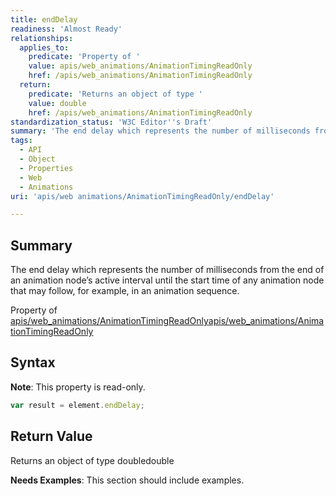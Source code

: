 ```yaml
---
title: endDelay
readiness: 'Almost Ready'
relationships:
  applies_to:
    predicate: 'Property of '
    value: apis/web_animations/AnimationTimingReadOnly
    href: /apis/web_animations/AnimationTimingReadOnly
  return:
    predicate: 'Returns an object of type '
    value: double
    href: /apis/web_animations/AnimationTimingReadOnly
standardization_status: 'W3C Editor''s Draft'
summary: 'The end delay which represents the number of milliseconds from the end of an animation node’s active interval until the start time of any animation node that may follow, for example, in an animation sequence.'
tags:
  - API
  - Object
  - Properties
  - Web
  - Animations
uri: 'apis/web animations/AnimationTimingReadOnly/endDelay'

---
```

## Summary

The end delay which represents the number of milliseconds from the end of an animation node’s active interval until the start time of any animation node that may follow, for example, in an animation sequence.

Property of [apis/web\_animations/AnimationTimingReadOnly](/apis/web_animations/AnimationTimingReadOnly)[apis/web\_animations/AnimationTimingReadOnly](/apis/web_animations/AnimationTimingReadOnly)

## Syntax

**Note**: This property is read-only.

``` js
var result = element.endDelay;
```

## Return Value

Returns an object of type doubledouble

**Needs Examples**: This section should include examples.

